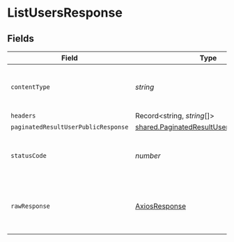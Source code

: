 # ListUsersResponse


## Fields

| Field                                                                                                | Type                                                                                                 | Required                                                                                             | Description                                                                                          |
| ---------------------------------------------------------------------------------------------------- | ---------------------------------------------------------------------------------------------------- | ---------------------------------------------------------------------------------------------------- | ---------------------------------------------------------------------------------------------------- |
| `contentType`                                                                                        | *string*                                                                                             | :heavy_check_mark:                                                                                   | HTTP response content type for this operation                                                        |
| `headers`                                                                                            | Record<string, *string*[]>                                                                           | :heavy_minus_sign:                                                                                   | N/A                                                                                                  |
| `paginatedResultUserPublicResponse`                                                                  | [shared.PaginatedResultUserPublicResponse](../../models/shared/paginatedresultuserpublicresponse.md) | :heavy_minus_sign:                                                                                   | N/A                                                                                                  |
| `statusCode`                                                                                         | *number*                                                                                             | :heavy_check_mark:                                                                                   | HTTP response status code for this operation                                                         |
| `rawResponse`                                                                                        | [AxiosResponse](https://axios-http.com/docs/res_schema)                                              | :heavy_minus_sign:                                                                                   | Raw HTTP response; suitable for custom response parsing                                              |